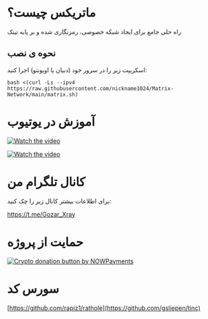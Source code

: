 # ماتریکس چیست؟

راه حلی جامع برای ایجاد شبکه خصوصی، رمزنگاری شده و بر پایه تینک

## نحوه ی نصب


اسکریپت زیر را در سرور خود (دبیان یا اوبونتو) اجرا کنید:

```
bash <(curl -Ls --ipv4 https://raw.githubusercontent.com/nickname1024/Matrix-Network/main/matrix.sh)

```

# آموزش در یوتیوب

[![Watch the video](https://img.youtube.com/vi/1c5gKMniWtM/0.jpg)](https://www.youtube.com/watch?v=1c5gKMniWtM)

[![Watch the video](https://img.youtube.com/vi/5iJEiD1HkXM/0.jpg)](https://www.youtube.com/watch?v=5iJEiD1HkXM)



# کانال تلگرام من
برای اطلاعات بیشتر کانال زیر را چک کنید:

https://t.me/Gozar_Xray



 # حمایت از پروژه


   <a href="https://nowpayments.io/donation?api_key=6Z16MRY-AF14Y8T-J24TXVS-00RDKK7&source=lk_donation&medium=referral" target="_blank">
     <img src="https://nowpayments.io/images/embeds/donation-button-white.svg" alt="Crypto donation button by NOWPayments">
    </a>

        
# سورس کد

[https://github.com/rapiz1/rathole](https://github.com/gsliepen/tinc)
